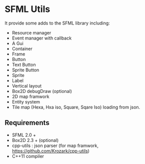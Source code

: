 SFML Utils
==========

It provide some adds to the SFML library including:

* Resource manager
* Event manager with callback
* A Gui
 * Container
  * Frame
 * Button
  * Text Button
  * Sprite Button
 * Sprite
 * Label
 * Vertical layout
* Box2D debugDraw (optional)
* 2D map framwork
* Entity system
* Tile map (Hexa, Hxa iso, Square, Sqare Iso) loading from json.

Requirements
------------

* SFML 2.0 +
* Box2D 2.3 + (optional)
* cpp-utils : json parser (for map framwork, https://github.com/Krozark/cpp-utils)
* C++11 compiler
